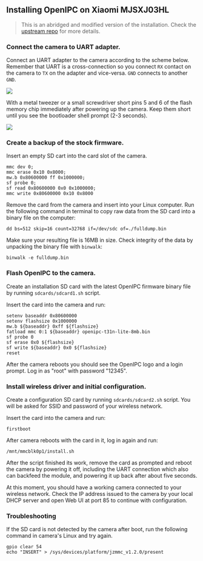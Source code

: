 Installing OpenIPC on Xiaomi MJSXJ03HL
--------------------------------------

> This is an abridged and modified version of the installation.
Check the [upstream repo](https://github.com/OpenIPC/device-mjsxj03hl)
for more details.


### Connect the camera to UART adapter.

Connect an UART adapter to the camera according to the scheme below.
Remember that UART is a cross-connection so you connect `RX` contact on the
camera to `TX` on the adapter and vice-versa. `GND` connects to another `GND`.

![](images/uart.png)

With a metal tweezer or a small screwdriver short pins 5 and 6 of
the flash memory chip immediately after powering up the camera.
Keep them short until you see the bootloader shell prompt (2-3 seconds).

![](images/flash.png)


### Create a backup of the stock firmware.

Insert an empty SD cart into the card slot of the camera.

```
mmc dev 0;
mmc erase 0x10 0x8000;
mw.b 0x80600000 ff 0x1000000;
sf probe 0;
sf read 0x80600000 0x0 0x1000000;
mmc write 0x80600000 0x10 0x8000
```

Remove the card from the camera and insert into your Linux computer.
Run the following command in terminal to copy raw data from the SD card
into a binary file on the computer:

```
dd bs=512 skip=16 count=32768 if=/dev/sdc of=./fulldump.bin
```

Make sure your resulting file is 16MB in size. Check integrity of the data
by unpacking the binary file with `binwalk`:

```
binwalk -e fulldump.bin
```


### Flash OpenIPC to the camera.

Create an installation SD card with the latest OpenIPC firmware binary file
by running `sdcards/sdcard1.sh` script.

Insert the card into the camera and run:

```
setenv baseaddr 0x80600000
setenv flashsize 0x1000000
mw.b ${baseaddr} 0xff ${flashsize}
fatload mmc 0:1 ${baseaddr} openipc-t31n-lite-8mb.bin
sf probe 0
sf erase 0x0 ${flashsize}
sf write ${baseaddr} 0x0 ${flashsize}
reset
```

After the camera reboots you should see the OpenIPC logo and a login prompt.
Log in as "root" with password "12345".


### Install wireless driver and initial configuration.

Create a configuration SD card by running `sdcards/sdcard2.sh` script.
You will be asked for SSID and password of your wireless network.

Insert the card into the camera and run:

```
firstboot
```

After camera reboots with the card in it, log in again and run:

```
/mnt/mmcblk0p1/install.sh
```

After the script finished its work, remove the card as prompted and reboot
the camera by powering it off, including the UART connection which also can
backfeed the module, and powering it up back after about five seconds.

At this moment, you should have a working camera connected to your wireless
network. Check the IP address issued to the camera by your local DHCP server
and open Web UI at port 85 to continue with configuration.


### Troubleshooting

If the SD card is not detected by the camera after boot,
run the following command in camera's Linux and try again.

```
gpio clear 54
echo "INSERT" > /sys/devices/platform/jzmmc_v1.2.0/present
```
